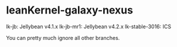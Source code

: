 leanKernel-galaxy-nexus
=======================
lk-jb: Jellybean v4.1.x
lk-jb-mr1: Jellybean v4.2.x
lk-stable-3016: ICS

You can pretty much ignore all other branches.
